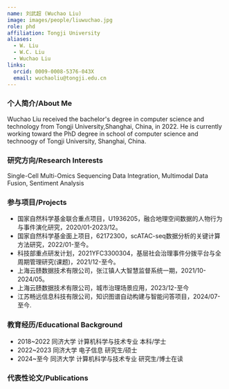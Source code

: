 ```yaml
---
name: 刘武超 (Wuchao Liu)
image: images/people/liuwuchao.jpg
role: phd
affiliation: Tongji University
aliases:
  - W. Liu
  - W.C. Liu
  - Wuchao Liu
links:
  orcid: 0009-0008-5376-043X
  email: wuchaoliu@tongji.edu.cn
---
```


### 个人简介/About Me
Wuchao Liu received the bachelor's degree in computer science and technology from Tongji University,Shanghai, China, in 2022. He is currently working toward the PhD degree in school of computer science and technoogy of Tongji University, Shanghai, China.

### 研究方向/Research Interests
Single-Cell Multi-Omics Sequencing Data Integration, Multimodal Data Fusion, Sentiment Analysis

### 参与项目/Projects
- 国家自然科学基金联合重点项目，U1936205，融合地理空间数据的人物行为与事件演化研究，2020/01-2023/12。
- 国家自然科学基金面上项目，62172300，scATAC-seq数据分析的关键计算方法研究，2022/01-至今。
- 科技部重点研发计划，2021YFC3300304，基层社会治理事件分拨平台与全周期管理研究(课题)，2021/12-至今。
- 上海云赜数据技术有限公司，张江镇人大智慧监督系统一期，2021/10-2024/05。
- 上海云赜数据技术有限公司，城市治理场景应用，2023/12-至今
- 江苏畅远信息科技有限公司，知识图谱自动构建与智能问答项目，2024/07-至今.

### 教育经历/Educational Background
- 2018~2022 同济大学 计算机科学与技术专业 本科/学士
- 2022~2023 同济大学 电子信息 研究生/硕士
- 2024~至今 同济大学 计算机科学与技术专业 研究生/博士在读

### 代表性论文/Publications